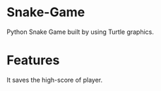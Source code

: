 # Snake-Game
Python Snake Game built by using Turtle graphics.

# Features
It saves the high-score of player.
